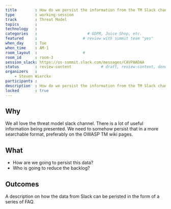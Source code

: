 ```yaml
---
title        : How do we persist the information from the TM Slack channel?
type         : working-session
track        : Threat Model
topics       : 
technology   :
categories   :                      # GDPR, Juice Shop, etc.
featured     :                    # review with summit team "yes"
when_day     : Tue
when_time    : AM-1
room_layout  :                    #
room_id      : room-3
session_slack: https://os-summit.slack.com/messages/CAVPAADAA
status       : review-content             # draft, review-content, done
organizers   :
    - Steven Wierckx
participants :
description  : How do we persist the information from the TM Slack channel?
locked       : true
---
```


## Why

We all love the threat model slack channel. There is a lot of useful information being presented. We need to somehow persist that in a more searchable format, preferably on the OWASP TM wiki pages.

## What

 - How are we going to persist this data?
 - Who is going to reduce the backlog?

## Outcomes

A description on how the data from Slack can be peristed in the form of a series of FAQ.
